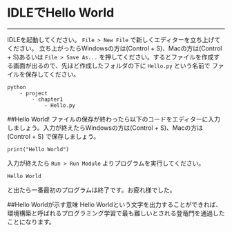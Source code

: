 # IDLEでHello World
* * * * *
IDLEを起動してください。 ```File > New File``` で新しくエディターを立ち上げてください。
立ち上がったらWindowsの方は(Control + S)、Macの方は(Control + S)あるいは ```File > Save As...```
を押してください。するとファイルを作成する画面が出るので、先ほど作成したフォルダの下に ```Hello.py``` という名前で
ファイルを保存してください。

```
python 
    - project
        - chapter1
            - Hello.py
```

##Hello World!
ファイルの保存が終わったら以下のコードをエディターに入力しましょう。入力が終えたらWindowsの方は(Control + S)、Macの方は(Control + S)
で保存しましょう。

```
print("Hello World")
```

入力が終えたら ```Run > Run Module``` よりプログラムを実行してください。

```
Hello World
``` 

と出たら一番最初のプログラムは終了です。お疲れ様でした。

##Hello Worldが示す意味
Hello Worldという文字を出力することができれば、環境構築と呼ばれるプログラミング学習で最も難しいとされる登竜門を通過したことになります。